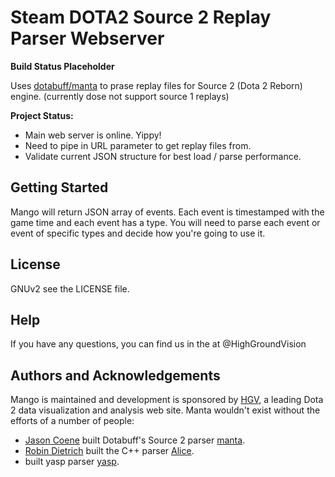 # Steam DOTA2 Source 2 Replay Parser Webserver

**Build Status Placeholder**

Uses [dotabuff/manta](https://github.com/dotabuff/manta) to prase replay files for Source 2 (Dota 2 Reborn) engine. (currently dose not support source 1 replays)

**Project Status:**

- Main web server is online. Yippy!
- Need to pipe in URL parameter to get replay files from.
- Validate current JSON structure for best load / parse performance.

## Getting Started

Mango will return JSON array of events. Each event is timestamped with the game time and each event has a type. You will need to parse each event or event of specific types and decide how you're going to use it.

## License

GNUv2 see the LICENSE file.

## Help

If you have any questions, you can find us in the at @HighGroundVision

## Authors and Acknowledgements

Mango is maintained and development is sponsored by [HGV](www.highgroundvision.com), a leading Dota 2 data visualization and analysis web site. Manta wouldn't exist without the efforts of a number of people:

* [Jason Coene](https://github.com/jcoene) built Dotabuff's Source 2 parser [manta](https://github.com/dotabuff/manta).
* [Robin Dietrich](https://github.com/invokr) built the C++ parser [Alice](https://github.com/AliceStats/Alice).
* [](https://github.com/howardchung) built yasp parser [yasp](https://github.com/yasp-dota/yasp).
